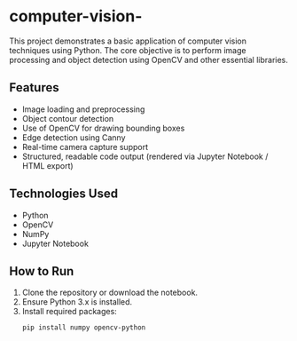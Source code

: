 # computer-vision-
This project demonstrates a basic application of computer vision techniques using Python. The core objective is to perform image processing and object detection using OpenCV and other essential libraries.
## Features
- Image loading and preprocessing
- Object contour detection
- Use of OpenCV for drawing bounding boxes
- Edge detection using Canny
- Real-time camera capture support
- Structured, readable code output (rendered via Jupyter Notebook / HTML export)

## Technologies Used

- Python
- OpenCV
- NumPy
- Jupyter Notebook

## How to Run

1. Clone the repository or download the notebook.
2. Ensure Python 3.x is installed.
3. Install required packages:
   ```bash
   pip install numpy opencv-python
